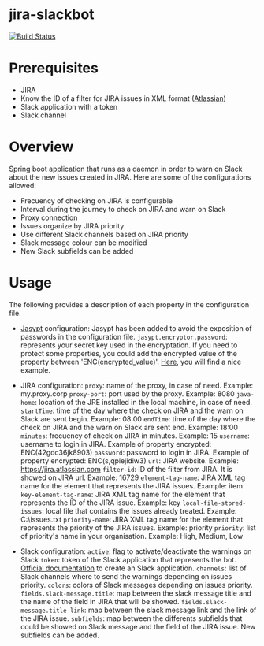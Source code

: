 # jira-slackbot
[![Build Status](https://travis-ci.org/noeliajimenezg/jira-slackbot.svg?branch=master)](https://travis-ci.org/noeliajimenezg/jira-slackbot)

# Prerequisites
- JIRA
- Know the ID of a filter for JIRA issues in XML format ([Atlassian](https://confluence.atlassian.com/jira064/displaying-search-results-in-xml-720416695.html))
- Slack application with a token
- Slack channel

# Overview
Spring boot application that runs as a daemon in order to warn on Slack about the new issues created in JIRA.
Here are some of the configurations allowed:
- Frecuency of checking on JIRA is configurable
- Interval during the journey to check on JIRA and warn on Slack
- Proxy connection
- Issues organize by JIRA priority
- Use different Slack channels based on JIRA priority
- Slack message colour can be modified
- New Slack subfields can be added

# Usage
The following provides a description of each property in the configuration file.

- [Jasypt](https://github.com/ulisesbocchio/jasypt-spring-boot) configuration: Jasypt has been added to avoid the exposition of passwords in the configuration file.
`jasypt.encryptor.password`: represents your secret key used in the encryptation. If you need to protect some properties, you could add the encrypted value of the property between 'ENC(encrypted_value)'. [Here](http://www.ru-rocker.com/2017/01/13/spring-boot-encrypting-sensitive-variable-properties-file/), you will find a nice example.

- JIRA configuration:
`proxy`: name of the proxy, in case of need. Example: my.proxy.corp
`proxy-port`: port used by the proxy. Example: 8080
`java-home`: location of the JRE installed in the local machine, in case of need.
`startTime`: time of the day where the check on JIRA and the warn on Slack are sent begin. Example: 08:00
`endTime`: time of the day where the check on JIRA and the warn on Slack are sent end. Example: 18:00
`minutes`: frecuency of check on JIRA in minutes. Example: 15
`username`: username to login in JIRA. Example of property encrypted: ENC(42gdc36jk8903)
`password`: password to login in JIRA. Example of property encrypted: ENC(s,qpiejidiw3)
`url`: JIRA website. Example: https://jira.atlassian.com
`filter-id`: ID of the filter from JIRA. It is showed on JIRA url. Example: 16729
`element-tag-name`: JIRA XML tag name for the element that represents the JIRA issues. Example: item
`key-element-tag-name`: JIRA XML tag name for the element that represents the ID of the JIRA issue. Example: key
`local-file-stored-issues`: local file that contains the issues already treated. Example: C:\issues.txt
`priority-name`: JIRA XML tag name for the element that represents the priority of the JIRA issues. Example: priority
`priority`: list of priority's name in your organisation. Example: High, Medium, Low

- Slack configuration:
`active`: flag to activate/deactivate the warnings on Slack
`token`: token of the Slack application that represents the bot. [Official documentation](https://api.slack.com/slack-apps) to create an Slack application.
`channels`: list of Slack channels where to send the warnings depending on issues priority.
`colors`: colors of Slack messages depending on issues priority.
`fields.slack-message.title`: map between the slack message title and the name of the field in JIRA that will be showed.
`fields.slack-message.title-link`: map between the slack message link and the link of the JIRA issue.
`subfields`: map between the differents subfields that could be showed on Slack message and the field of the JIRA issue. New subfields can be added.